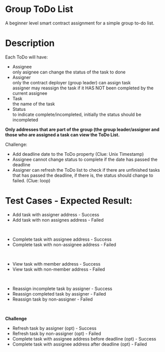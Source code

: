 # Group ToDo List
A beginner level smart contract assignment for a simple group to-do list.

# Description
Each ToDo will have:
- Assignee <br>
  only asignee can change the status of the task to done
- Assigner <br>
  only the contract deployer (group leader) can assign task <br>
  assigner may reassign the task if it HAS NOT been completed by the current assignee
- Task <br>
  the name of the task
- Status <br>
  to indicate complete/incompleted, initially the status should be incompleted

<b>Only addresses that are part of the group (the group leader/assigner and those who are assigned a task can view the ToDo List.</b>

Challenge:
- Add deadline date to the ToDo property (Clue: Unix Timestamp)
- Assignee cannot change status to complete if the date has passed the deadline
- Assigner can refresh the ToDo list to check if there are unfinished tasks that has passed the deadline, 
if there is, the status should change to failed. (Clue: loop)

# Test Cases - Expected Result:
- Add task with assigner address - Success
- Add task with non assignes address - Failed
</br>

- Complete task with assignee address - Success
- Complete task with non-assignee address - Failed
</br>

- View task with member address - Success
- View task with non-member address - Failed
</br>

- Reassign incomplete task by assigner - Success
- Reassign completed task by assigner - Failed
- Reassign task by non-assigner - Failed
</br>

<b>Challenge</b>
- Refresh task by assigner (opt) - Success
- Refresh task by non-assigner (opt) - Failed
- Complete task with assignee address before deadline (opt) - Success
- Complete task with assignee address after deadline (opt) - Failed
